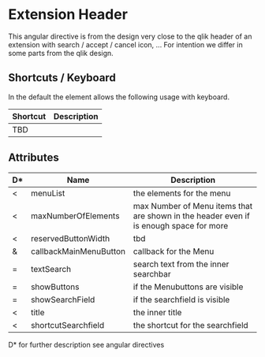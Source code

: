 # Extension Header

This angular directive is from the design very close to the qlik header of an extension
with search / accept / cancel icon, ...
For intention we differ in some parts from the qlik design.

## Shortcuts / Keyboard

In the default the element allows the following usage with keyboard.

Shortcut        |  Description
----------------|--------------------------------------------
TBD             | 

## Attributes

D* | Name            |  Description
---|-----------------|--------------------------------------------
 < | menuList        | the elements for the menu
 < | maxNumberOfElements    | max Number of Menu items that are shown in the header even if is enough space for more
 < | reservedButtonWidth    | tbd 
 & | callbackMainMenuButton | callback for the Menu
 = | textSearch      | search text from the inner searchbar
 = | showButtons     | if the Menubuttons are visible
 = | showSearchField | if the searchfield is visible
 < | title           | the inner title
 < | shortcutSearchfield | the shortcut for the searchfield

D* for further description see angular directives
